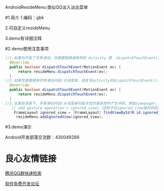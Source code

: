 AndroidResideMenu:类似QQ淡入淡出菜单
  
#1.简介
  1.编码：gbk
  
  2.可自定义resideMenu
  
  3.demo有详细注释
  
  
#2.demo使用注意事项
  ```java
  //1.如果你开启了手势滑动，你需要替换被依附的 Activity 里  dispatchTouchEvent()  代码
    @Override
    public boolean dispatchTouchEvent(MotionEvent ev) {
        return resideMenu.dispatchTouchEvent(ev);
    }
  //2.如果您需要使用手势滑动开启/关闭菜单，请复写activity的dispatchTouchEvent()，代码如下
    @Override
    public boolean dispatchTouchEvent(MotionEvent ev) {
        return resideMenu.dispatchTouchEvent(ev);
    }
  //3.在某些场景下，手势滑动开启/关闭菜单可能与您的某些控件产生冲突，例如viewpager，这时您可以把viewpager添加到ignored view.
     // add gesture operation's ignored views（这样子在ignored_view操作的区域就不允许用手势滑动操作菜单.）
      FrameLayout ignored_view = (FrameLayout) findViewById(R.id.ignored_view);
       resideMenu.addIgnoredView(ignored_view);

  
  ```
#3.demo演示
  

Android开发部落交流群：430049289




 # 良心友情链接

[腾讯QQ群快速检索](http://u.720life.cn/s/8cf73f7c)

[软件免费开发论坛](http://u.720life.cn/s/bbb01dc0)
